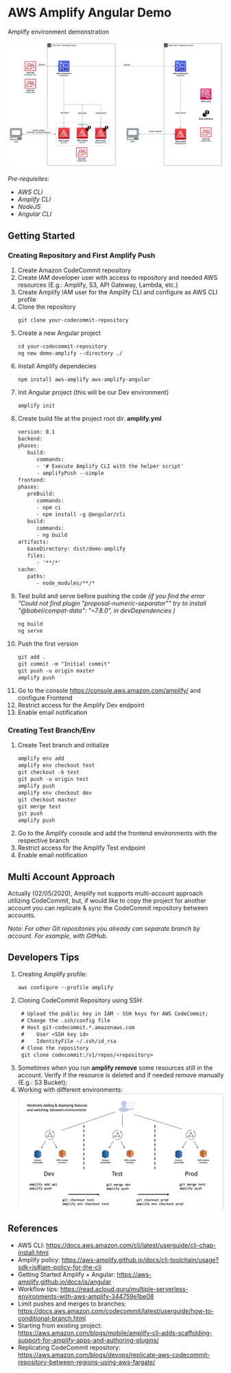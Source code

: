 # AWS Amplify Angular Demo

Amplify environment demonstration

![AWS Architecture](images/Amplify.jpg)

_Pre-requisites:_

- _AWS CLI_
- _Amplify CLI_
- _NodeJS_
- _Angular CLI_

## Getting Started

### Creating Repository and First Amplify Push

1. Create Amazon CodeCommit repository
2. Create IAM developer user with access to repository and needed AWS resources (E.g.: Amplify, S3, API Gateway, Lambda, etc.)
3. Create Amplify IAM user for the Amplify CLI and configure as AWS CLI profile
4. Clone the repository
   ```
   git clone your-codecommit-repository
   ```
5. Create a new Angular project
   ```
   cd your-codecommit-repository
   ng new demo-amplify --directory ./
   ```
6. Install Amplify dependecies
   ```
   npm install aws-amplify aws-amplify-angular
   ```
7. Init Angular project (this will be our Dev environment)
   ```
   amplify init
   ```
8. Create build file at the project root dir. **amplify.yml**
   ```
   version: 0.1
   backend:
   phases:
      build:
         commands:
         - '# Execute Amplify CLI with the helper script'
         - amplifyPush --simple
   frontend:
   phases:
      preBuild:
         commands:
         - npm ci
         - npm install -g @angular/cli
      build:
         commands:
         - ng build
   artifacts:
      baseDirectory: dist/demo-amplify
      files:
         - '**/*'
   cache:
      paths:
         - node_modules/**/*
   ```
9. Test build and serve before pushing the code _(if you find the error "Could not find plugin "proposal-numeric-separator"" try to install "@babel/compat-data": "~7.8.0", in devDependencies )_
   ```
   ng build
   ng serve
   ```
10. Push the first version
    ```
    git add .
    git commit -m "Initial commit"
    git push -u origin master
    amplify push
    ```
11. Go to the console https://console.aws.amazon.com/amplify/ and configure Frontend
12. Restrict access for the Amplify Dev endpoint
13. Enable email notification

### Creating Test Branch/Env

1. Create Test branch and initialize
   ```
   amplify env add
   amplify env checkout test
   git checkout -b test
   git push -u origin test
   amplify push
   amplify env checkout dev
   git checkout master
   git merge test
   git push
   amplify push
   ```
2. Go to the Amplify console and add the frontend environments with the respective branch
3. Restrict access for the Amplify Test endpoint
4. Enable email notification

## Multi Account Approach

Actually (02/05/2020), Amplify not supports multi-account approach utilizing CodeCommit, but, if would like to copy the project for another account you can replicate & sync the CodeCommit repository between accounts.

_Note: For other Git repositories you already can separate branch by account. For example, with GitHub._

## Developers Tips

1. Creating Amplify profile:
   ```
   aws configure --profile amplify
   ```
2. Cloning CodeCommit Repository using SSH:
   ```
    # Upload the public key in IAM - SSH keys for AWS CodeCommit;
    # Change the .ssh/config file
    # Host git-codecommit.*.amazonaws.com
    #    User <SSH key id>
    #    IdentityFile ~/.ssh/id_rsa
    # Clone the repository
    git clone codecommit:/v1/repos/<repository>
   ```
3. Sometimes when you run **amplify remove** some resources still in the account. Verify if the resource is deleted and if needed remove manually (E.g.: S3 Bucket);
4. Working with different environments:
   ![dad](images/AmplifyEnvAddDeploySwitching.jpg)

## References

- AWS CLI: https://docs.aws.amazon.com/cli/latest/userguide/cli-chap-install.html
- Amplify policy: https://aws-amplify.github.io/docs/cli-toolchain/usage?sdk=js#iam-policy-for-the-cli
- Getting Started Amplify + Angular: https://aws-amplify.github.io/docs/js/angular
- Workflow tips: https://read.acloud.guru/multiple-serverless-environments-with-aws-amplify-344759e1be08
- Limit pushes and merges to branches: https://docs.aws.amazon.com/codecommit/latest/userguide/how-to-conditional-branch.html
- Starting from existing project: https://aws.amazon.com/blogs/mobile/amplify-cli-adds-scaffolding-support-for-amplify-apps-and-authoring-plugins/
- Replicating CodeCommit repository: https://aws.amazon.com/blogs/devops/replicate-aws-codecommit-repository-between-regions-using-aws-fargate/
